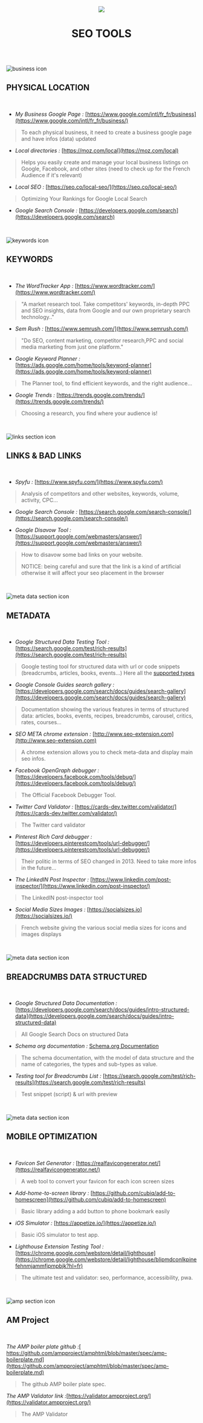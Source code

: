 <div align="center">

  <img src="https://img.icons8.com/dusk/64/000000/roller-brush--v1.png"/>
  <h1>SEO TOOLS</h1><br />

</div>
<br/>

![business icon](https://img.icons8.com/dusk/48/000000/worldwide-location.png)

## PHYSICAL LOCATION

<br/>

- *My Business Google Page :* [https://www.google.com/intl/fr_fr/business](https://www.google.com/intl/fr_fr/business/)
> To each physical business, it need to create a business google page and have infos (data) updated

- *Local directories :* [https://moz.com/local](https://moz.com/local)

> Helps you easily create and manage your local business listings on Google, Facebook, and other sites (need to check up for the French Audience if it's relevant)

- *Local SEO :* [https://seo.co/local-seo/](https://seo.co/local-seo/)

> Optimizing Your Rankings for Google Local Search

- *Google Search Console :* [https://developers.google.com/search](https://developers.google.com/search)
<br />

![keywords icon](https://img.icons8.com/dusk/48/000000/key.png)

## KEYWORDS

<br />

- *The WordTracker App :* [https://www.wordtracker.com/](https://www.wordtracker.com/)

> "A market research tool. Take competitors' keywords, in-depth PPC and SEO insights, data from Google and our own proprietary search technology.."

- *Sem Rush :* [https://www.semrush.com/](https://www.semrush.com/)

> "Do SEO, content marketing, competitor research,PPC and social media marketing from just one platform."

- *Google Keyword Planner :* [https://ads.google.com/home/tools/keyword-planner](https://ads.google.com/home/tools/keyword-planner)

> The Planner tool, to find efficient keywords, and the right audience...

- *Google Trends :* [https://trends.google.com/trends/](https://trends.google.com/trends/)

> Choosing a research, you find where your audience is!

<br/>

![links section icon](https://img.icons8.com/dusk/48/000000/link.png)
<br/>

## LINKS & BAD LINKS

<br/>

- *Spyfu :* [https://www.spyfu.com/](https://www.spyfu.com/)

> Analysis of competitors and other websites, keywords, volume, activity, CPC...

- *Google Search Console :* [https://search.google.com/search-console/](https://search.google.com/search-console/)

- *Google Disavow Tool :* [https://support.google.com/webmasters/answer/](https://support.google.com/webmasters/answer/)

> How to disavow some bad links on your website.
> 
> NOTICE: being careful and sure that the link is a kind of artificial otherwise it will affect your seo placement in the browser

<br />
  
![meta data section icon](https://img.icons8.com/dusk/48/000000/data-recovery.png)

## METADATA

<br />

- *Google Structured Data Testing Tool :* [https://search.google.com/test/rich-results](https://search.google.com/test/rich-results)

> Google testing tool for structured data with url or code snippets (breadcrumbs, articles, books, events...) Here all the [supported types](https://support.google.com/webmasters/answer/7445569#zippy=%2Cpage-cant-be-reached%2Csupported-types)

- *Google Console Guides search gallery :* [https://developers.google.com/search/docs/guides/search-gallery](https://developers.google.com/search/docs/guides/search-gallery)

> Documentation showing the various features in terms of structured data: articles, books, events, recipes, breadcrumbs, carousel, critics, rates, courses...

- *SEO META chrome extension :* [http://www.seo-extension.com](http://www.seo-extension.com)
  
> A chrome extension allows you to check meta-data and display main seo infos.

- *Facebook OpenGraph debugger :* [https://developers.facebook.com/tools/debug/](https://developers.facebook.com/tools/debug/)

> The Official Facebook Debugger Tool.

- *Twitter Card Validator :* [https://cards-dev.twitter.com/validator/](https://cards-dev.twitter.com/validator/)

> The Twitter card validator

- *Pinterest Rich Card debugger :* [https://developers.pinterestcom/tools/url-debugger/](https://developers.pinterestcom/tools/url-debugger/)
  
> Their politic in terms of SEO changed in 2013. Need to take more infos in the future...

- *The LinkedIN Post Inspector :* [https://www.linkedin.com/post-inspector/](https://www.linkedin.com/post-inspector/)

> The LinkedIN post-inspector tool

- *Social Media Sizes Images :* [https://socialsizes.io](https://socialsizes.io/)

> French website giving the various social media sizes for icons and images displays

<br/>

![meta data section icon](https://img.icons8.com/dusk/50/000000/bread-crumbs.png)

## BREADCRUMBS DATA STRUCTURED

<br/>

- *Google Structured Data Documentation :* [https://developers.google.com/search/docs/guides/intro-structured-data](https://developers.google.com/search/docs/guides/intro-structured-data)

> All Google Search Docs on structured Data

- *Schema org documentation :* [Schema.org Documentation](https://schema.org/docs/documents.html)

> The schema documentation, with the model of data structure and the name of categories, the types and sub-types as value.

- *Testing tool for Breadcrumbs List :* [https://search.google.com/test/rich-results](https://search.google.com/test/rich-results)

> Test snippet (script) & url with preview

<br/>

![meta data section icon](https://img.icons8.com/dusk/50/000000/mobile-social-networking.png)

## MOBILE OPTIMIZATION

<br/>

- *Favicon Set Generator :* [https://realfavicongenerator.net/](https://realfavicongenerator.net/)
  
> A web tool to convert your favicon for each icon screen sizes

- *Add-home-to-screen library :* [https://github.com/cubiq/add-to-homescreen](https://github.com/cubiq/add-to-homescreen)

> Basic library adding a add button to phone bookmark easily

- *iOS Simulator :* [https://appetize.io/](https://appetize.io/)

> Basic iOS simulator to test app.

- *Lighthouse Extension Testing Tool :* [https://chrome.google.com/webstore/detail/lighthouse](https://chrome.google.com/webstore/detail/lighthouse/blipmdconlkpinefehnmjammfjpmpbjk?hl=fr)

> The ultimate test and validator: seo, performance, accessibility, pwa.

<br/>

![amp section icon](https://img.icons8.com/dusk/48/000000/mms.png)

## AM Project

<br />

*The AMP boiler plate github :*[ https://github.com/ampproject/amphtml/blob/master/spec/amp-boilerplate.md](https://github.com/ampproject/amphtml/blob/master/spec/amp-boilerplate.md)
> The github AMP boiler plate spec.

*The AMP Validator link :*[https://validator.ampproject.org/](https://validator.ampproject.org/)
> The AMP Validator
